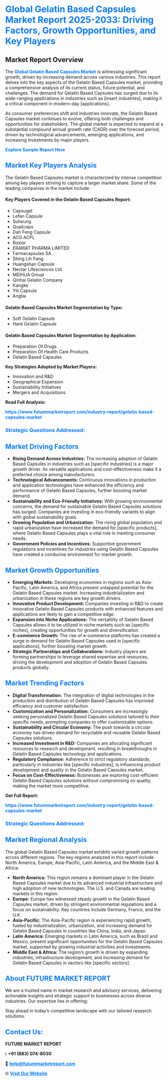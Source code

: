 <h1 style="color: #007BFF;">Global Gelatin Based Capsules Market Report 2025-2033: Driving Factors, Growth Opportunities, and Key Players</h1>

<section id="overview">
<h2>Market Report Overview</h2>
<p>The <a href="https://www.futuremarketreport.com/industry-report/gelatin-based-capsules-market" style="color: #007BFF; text-decoration: none;"><strong>Global Gelatin Based Capsules Market</strong></a> is witnessing significant growth, driven by increasing demand across various industries. This report delves into the key aspects of the Gelatin Based Capsules market, providing a comprehensive analysis of its current status, future potential, and challenges. The demand for Gelatin Based Capsules has surged due to its wide-ranging applications in industries such as [insert industries], making it a critical component in modern-day [applications].</p>
<p>As consumer preferences shift and industries innovate, the Gelatin Based Capsules market continues to evolve, offering both challenges and opportunities for stakeholders. The global market is expected to expand at a substantial compound annual growth rate (CAGR) over the forecast period, driven by technological advancements, emerging applications, and increasing investments by major players.</p>
</section>

<section id="overview">
<p><a href="https://www.futuremarketreport.com/request-sample/reportId=125650" style="color: #007BFF; text-decoration: none;"><strong>Explore Sample Report Here</strong></a></p>
</section>

<section id="key-players">
<h2 style="color: #007BFF;">Market Key Players Analysis</h2>
<p>The Gelatin Based Capsules market is characterized by intense competition among key players striving to capture a larger market share. Some of the leading companies in the market include:</p>
<h4>Key Players Covered in the Gelatin Based Capsules Report:</h4>
<ul><li>Capsugel</li><li>Lefan Capsule</li><li>Suheung</li><li>Qualicaps</li><li>Dah Feng Capsule</li><li>ACG ACPL</li><li>Roxlor</li><li>ERAWAT PHARMA LIMITED</li><li>Farmacapsulas SA</li><li>Shing Lih Fang</li><li>Huangshan Capsule</li><li>Nectar Lifesciences Ltd.</li><li>MEIHUA Group</li><li>Qinhai Gelatin Company</li><li>Kangke</li><li>Yili Capsule</li><li>Angtai</li></ul>
<h4>Gelatin Based Capsules Market Segmentation by Type:</h4>
<ul><li>Soft Gelatin Capsule</li><li>Hard Gelatin Capsule</li></ul>

<h4>Gelatin Based Capsules Market Segmentation by Application:</h4>
<ul><li>Preparation Of Drugs</li><li>Preparation Of Health Care Products</li><li>Gelatin Based Capsules</li></ul>
<p><strong>Key Strategies Adopted by Market Players:</strong></p>
<ul>
<li>Innovation and R&D</li>
<li>Geographical Expansion</li>
<li>Sustainability Initiatives</li>
<li>Mergers and Acquisitions</li>
</ul>
</section>

<section>
<p><strong>Read Full Analysis: </strong></p><a href="https://www.futuremarketreport.com/industry-report/gelatin-based-capsules-market" style="color: #007BFF; text-decoration: none;"><strong>https://www.futuremarketreport.com/industry-report/gelatin-based-capsules-market</strong></a>
<h3 style="color: #007BFF;">Strategic Questions Addressed:</h3>
</section>

<section id="driving-factors">
<h2 style="color: #007BFF;">Market Driving Factors</h2>
<ul>
<li><strong>Rising Demand Across Industries:</strong> The increasing adoption of Gelatin Based Capsules in industries such as [specific industries] is a major growth driver. Its versatile applications and cost-effectiveness make it a preferred choice among manufacturers.</li>
<li><strong>Technological Advancements:</strong> Continuous innovations in production and application technologies have enhanced the efficiency and performance of Gelatin Based Capsules, further boosting market demand.</li>
<li><strong>Sustainability and Eco-Friendly Initiatives:</strong> With growing environmental concerns, the demand for sustainable Gelatin Based Capsules solutions has surged. Companies are investing in eco-friendly variants to align with global sustainability goals.</li>
<li><strong>Growing Population and Urbanization:</strong> The rising global population and rapid urbanization have increased the demand for [specific products], where Gelatin Based Capsules plays a vital role in meeting consumer needs.</li>
<li><strong>Government Policies and Incentives:</strong> Supportive government regulations and incentives for industries using Gelatin Based Capsules have created a conducive environment for market growth.</li>
</ul>
</section>

<section id="growth-opportunities">
<h2 style="color: #007BFF;">Market Growth Opportunities</h2>
<ul>
<li><strong>Emerging Markets:</strong> Developing economies in regions such as Asia-Pacific, Latin America, and Africa present untapped potential for the Gelatin Based Capsules market. Increasing industrialization and urbanization in these regions are key growth drivers.</li>
<li><strong>Innovative Product Development:</strong> Companies investing in R&D to create innovative Gelatin Based Capsules products with enhanced features and applications are likely to gain a competitive edge.</li>
<li><strong>Expansion into Niche Applications:</strong> The versatility of Gelatin Based Capsules allows it to be utilized in niche markets such as [specific niches], creating opportunities for growth and diversification.</li>
<li><strong>E-commerce Growth:</strong> The rise of e-commerce platforms has created a surge in demand for Gelatin Based Capsules used in [specific applications], further boosting market growth.</li>
<li><strong>Strategic Partnerships and Collaborations:</strong> Industry players are forming partnerships to leverage shared expertise and resources, driving the development and adoption of Gelatin Based Capsules products globally.</li>
</ul>
</section>

<section id="trending-factors">
<h2 style="color: #007BFF;">Market Trending Factors</h2>
<ul>
<li><strong>Digital Transformation:</strong> The integration of digital technologies in the production and distribution of Gelatin Based Capsules has improved efficiency and customer satisfaction.</li>
<li><strong>Customization and Personalization:</strong> Consumers are increasingly seeking personalized Gelatin Based Capsules solutions tailored to their specific needs, prompting companies to offer customizable options.</li>
<li><strong>Sustainability and Circular Economy:</strong> The push towards a circular economy has driven demand for recyclable and reusable Gelatin Based Capsules solutions.</li>
<li><strong>Increased Investment in R&D:</strong> Companies are allocating significant resources to research and development, resulting in breakthroughs in Gelatin Based Capsules technology and applications.</li>
<li><strong>Regulatory Compliance:</strong> Adherence to strict regulatory standards, particularly in industries like [specific industries], is influencing product development and quality in the Gelatin Based Capsules market.</li>
<li><strong>Focus on Cost-Effectiveness:</strong> Businesses are exploring cost-efficient Gelatin Based Capsules solutions without compromising on quality, making the market more competitive.</li>
</ul>
</section>

<section>
<p><strong>Get Full Report: </strong></p><a href="https://www.futuremarketreport.com/industry-report/gelatin-based-capsules-market" style="color: #007BFF; text-decoration: none;"><strong>https://www.futuremarketreport.com/industry-report/gelatin-based-capsules-market</strong></a>
<h3 style="color: #007BFF;">Strategic Questions Addressed:</h3>
</section>


<section id="regional-analysis">
<h2 style="color: #007BFF;">Market Regional Analysis</h2>
<p>The global Gelatin Based Capsules market exhibits varied growth patterns across different regions. The key regions analyzed in this report include North America, Europe, Asia-Pacific, Latin America, and the Middle East & Africa:</p>
<ul>
<li><strong>North America:</strong> This region remains a dominant player in the Gelatin Based Capsules market due to its advanced industrial infrastructure and high adoption of new technologies. The U.S. and Canada are leading markets in this region.</li>
<li><strong>Europe:</strong> Europe has witnessed steady growth in the Gelatin Based Capsules market, driven by stringent environmental regulations and a focus on sustainability. Key countries include Germany, France, and the U.K.</li>
<li><strong>Asia-Pacific:</strong> The Asia-Pacific region is experiencing rapid growth, fueled by industrialization, urbanization, and increasing demand for Gelatin Based Capsules in countries like China, India, and Japan.</li>
<li><strong>Latin America:</strong> Emerging markets in Latin America, such as Brazil and Mexico, present significant opportunities for the Gelatin Based Capsules market, supported by growing industrial activities and investments.</li>
<li><strong>Middle East & Africa:</strong> The region’s growth is driven by expanding industries, infrastructure development, and increasing demand for Gelatin Based Capsules in sectors like [specific sectors].</li>
</ul>
</section>

<footer>
<h2 style="color: #007BFF;">About FUTURE MARKET REPORT</h2>
<p>We are a trusted name in market research and advisory services, delivering actionable insights and strategic support to businesses across diverse industries. Our expertise lies in offering:</p>

<p>Stay ahead in today’s competitive landscape with our tailored research solutions.</p>

<h2 style="color: #007BFF;">Contact Us:</h2>
<p><strong>FUTURE MARKET REPORT</strong></p>
<p>📞 <strong>+91 (883) 074-8030</strong></p>
<p>📧 <strong><a href="mailto:help@futuremarketreport.com" style="color: #007BFF;">help@futuremarketreport.com</a></strong></p>
<p>🌐 <strong><a href="https://www.futuremarketreport.com/" style="color: #007BFF;">Visit Our Website</a></strong></p>
</footer>